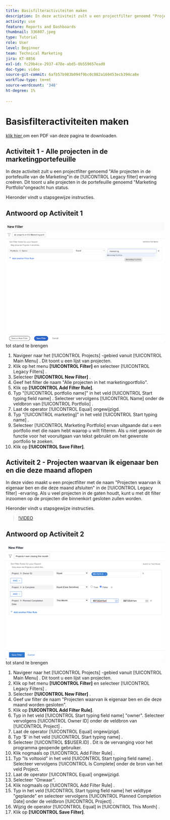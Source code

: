 ```yaml
---
title: Basisfilteractiviteiten maken
description: In deze activiteit zult u een projectfilter genoemd "Projecten creëren I Zelf die deze Maand sluiten."
activity: use
feature: Reports and Dashboards
thumbnail: 336807.jpeg
type: Tutorial
role: User
level: Beginner
team: Technical Marketing
jira: KT-8856
exl-id: fc29b4ce-2937-478e-abd5-0b559657ead0
doc-type: video
source-git-commit: 6afb57b983b094f9bc0c082a160453ecb394ca8e
workflow-type: tm+mt
source-wordcount: '348'
ht-degree: 1%

---
```


# Basisfilteractiviteiten maken

[ klik hier ](/help/assets/create-basic-filter-activities.pdf) om een PDF van deze pagina te downloaden.

## Activiteit 1 - Alle projecten in de marketingportefeuille

In deze activiteit zult u een projectfilter genoemd &quot;Alle projecten in de portefeuille van de Marketing&quot;in de [!UICONTROL Legacy filter] ervaring creëren. Dit toont u alle projecten in de portefeuille genoemd &quot;Marketing Portfolio&quot;ongeacht hun status.

Hieronder vindt u stapsgewijze instructies.

## Antwoord op Activiteit 1

![ een beeld van het scherm om een nieuw filter ](assets/basic-filter-activity-1.png) tot stand te brengen

1. Navigeer naar het [!UICONTROL Projects] -gebied vanuit [!UICONTROL Main Menu] . Dit toont u een lijst van projecten.
1. Klik op het menu **[!UICONTROL Filter]** en selecteer [!UICONTROL Legacy Filters] .
1. Selecteer **[!UICONTROL New Filter]** .
1. Geef het filter de naam &quot;Alle projecten in het marketingportfolio&quot;.
1. Klik op **[!UICONTROL Add Filter Rule]**.
1. Typ &quot;[!UICONTROL portfolio name]&quot; in het veld [!UICONTROL Start typing field name] . Selecteer vervolgens [!UICONTROL Name] onder de veldbron van [!UICONTROL Portfolio] .
1. Laat de operator [!UICONTROL Equal] ongewijzigd.
1. Typ &quot;[!UICONTROL marketing]&quot; in het veld [!UICONTROL Start typing name] .
1. Selecteer [!UICONTROL Marketing Portfolio] ervan uitgaande dat u een portfolio met die naam hebt waarop u wilt filteren. Als u niet gewoon de functie voor het vooruitgaan van tekst gebruikt om het gewenste portfolio te zoeken.
1. Klik op **[!UICONTROL Save Filter]**.

## Activiteit 2 - Projecten waarvan ik eigenaar ben en die deze maand aflopen

In deze video maakt u een projectfilter met de naam &quot;Projecten waarvan ik eigenaar ben en die deze maand afsluiten&quot; in de [!UICONTROL Legacy filter] -ervaring. Als u veel projecten in de gaten houdt, kunt u met dit filter inzoomen op de projecten die binnenkort gesloten zullen worden.

Hieronder vindt u stapsgewijze instructies.

>[!VIDEO](https://video.tv.adobe.com/v/336807/?quality=12&learn=on&enablevpops)

## Antwoord op Activiteit 2

![ een beeld van het scherm om een nieuw filter ](assets/basic-filter-activity-updated-6-15-21.png) tot stand te brengen

1. Navigeer naar het [!UICONTROL Projects] -gebied vanuit [!UICONTROL Main Menu] . Dit toont u een lijst van projecten.
1. Klik op het menu **[!UICONTROL Filter]** en selecteer [!UICONTROL Legacy Filters] .
1. Selecteer **[!UICONTROL New Filter]** .
1. Geef uw filter de naam &quot;Projecten waarvan ik eigenaar ben en die deze maand worden gesloten&quot;.
1. Klik op **[!UICONTROL Add Filter Rule]**.
1. Typ in het veld [!UICONTROL Start typing field name] &quot;owner&quot;. Selecteer vervolgens [!UICONTROL Owner ID] onder de veldbron van [!UICONTROL Project] .
1. Laat de operator [!UICONTROL Equal] ongewijzigd.
1. Typ ‘$’ in het veld [!UICONTROL Start typing name] .
1. Selecteer [!UICONTROL $$USER.ID] . Dit is de vervanging voor het programma geopende gebruiker.
1. Klik nogmaals op [!UICONTROL Add Filter Rule] .
1. Typ &quot;Is voltooid&quot; in het veld [!UICONTROL Start typing field name] . Selecteer vervolgens [!UICONTROL Is Complete] onder de bron van het veld Project.
1. Laat de operator [!UICONTROL Equal] ongewijzigd.
1. Selecteer &quot;Onwaar&quot;.
1. Klik nogmaals op [!UICONTROL Add Filter Rule] .
1. Typ in het veld [!UICONTROL Start typing field name] het veldtype &quot;geplande&quot; en selecteer vervolgens [!UICONTROL Planned Completion Date] onder de veldbron [!UICONTROL Project] .
1. Wijzig de operator [!UICONTROL Equal] in [!UICONTROL This Month] .
1. Klik op **[!UICONTROL Save Filter]**.
